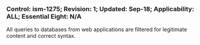 ### Control: ism-1275; Revision: 1; Updated: Sep-18; Applicability: ALL; Essential Eight: N/A
<p>All queries to databases from web applications are filtered for legitimate content and correct syntax.</p>